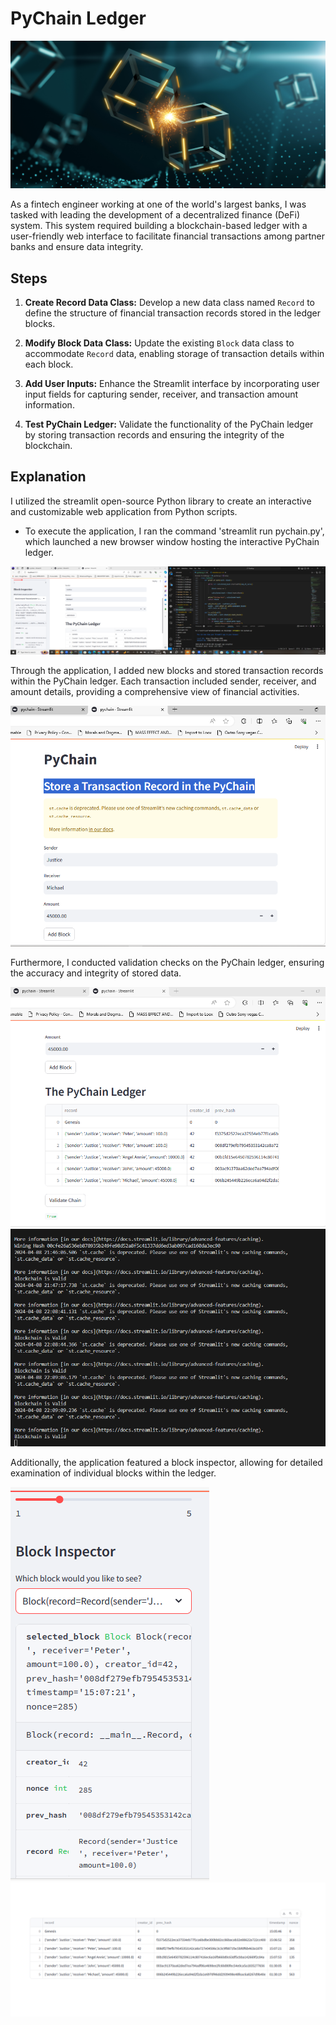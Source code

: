 # PyChain Ledger

![PyChain Ledger](Images/application-image.png)

As a fintech engineer working at one of the world's largest banks, I was tasked with leading the development of a decentralized finance (DeFi) system. This system required building a blockchain-based ledger with a user-friendly web interface to facilitate financial transactions among partner banks and ensure data integrity.

## Steps

1. **Create Record Data Class:** Develop a new data class named `Record` to define the structure of financial transaction records stored in the ledger blocks.

2. **Modify Block Data Class:** Update the existing `Block` data class to accommodate `Record` data, enabling storage of transaction details within each block.

3. **Add User Inputs:** Enhance the Streamlit interface by incorporating user input fields for capturing sender, receiver, and transaction amount information.

4. **Test PyChain Ledger:** Validate the functionality of the PyChain ledger by storing transaction records and ensuring the integrity of the blockchain.

## Explanation

I utilized the streamlit open-source Python library to create an interactive and customizable web application from Python scripts.

* To execute the application, I ran the command 'streamlit run pychain.py', which launched a new browser window hosting the interactive PyChain ledger.

![PyChain Ledger Screenshot](Images/screenshot.png)

Through the application, I added new blocks and stored transaction records within the PyChain ledger. Each transaction included sender, receiver, and amount details, providing a comprehensive view of financial activities.

![Add Block Interface](Images/Addblock.png)

Furthermore, I conducted validation checks on the PyChain ledger, ensuring the accuracy and integrity of stored data.

![Validation Interface](Images/Validate.png)
![Validation Terminal](Images/Validchain.png)

Additionally, the application featured a block inspector, allowing for detailed examination of individual blocks within the ledger.

![Block Inspectorsnip](Images/Blockinfo.png)
![Block Inspector Interface](Images/pyblock.png)

